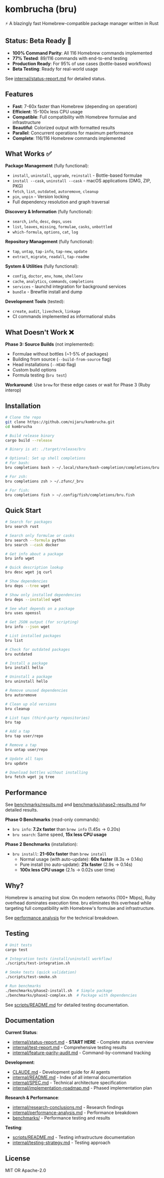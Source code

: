 # kombrucha (bru)

⚡ A blazingly fast Homebrew-compatible package manager written in Rust

## Status: Beta Ready 🚀

- **100% Command Parity**: All 116 Homebrew commands implemented
- **77% Tested**: 89/116 commands with end-to-end testing
- **Production Ready**: For 95% of use cases (bottle-based workflows)
- **Beta Testing**: Ready for real-world usage

See [internal/status-report.md](internal/status-report.md) for detailed status.

## Features

- **Fast**: 7-60x faster than Homebrew (depending on operation)
- **Efficient**: 15-100x less CPU usage
- **Compatible**: Full compatibility with Homebrew formulae and infrastructure
- **Beautiful**: Colorized output with formatted results
- **Parallel**: Concurrent operations for maximum performance
- **Complete**: 116/116 Homebrew commands implemented

## What Works ✅

**Package Management** (fully functional):
- `install`, `uninstall`, `upgrade`, `reinstall` - Bottle-based formulae
- `install --cask`, `uninstall --cask` - macOS applications (DMG, ZIP, PKG)
- `fetch`, `list`, `outdated`, `autoremove`, `cleanup`
- `pin`, `unpin` - Version locking
- Full dependency resolution and graph traversal

**Discovery & Information** (fully functional):
- `search`, `info`, `desc`, `deps`, `uses`
- `list`, `leaves`, `missing`, `formulae`, `casks`, `unbottled`
- `which-formula`, `options`, `cat`, `log`

**Repository Management** (fully functional):
- `tap`, `untap`, `tap-info`, `tap-new`, `update`
- `extract`, `migrate`, `readall`, `tap-readme`

**System & Utilities** (fully functional):
- `config`, `doctor`, `env`, `home`, `shellenv`
- `cache`, `analytics`, `commands`, `completions`
- `services` - launchd integration for background services
- `bundle` - Brewfile install and dump

**Development Tools** (tested):
- `create`, `audit`, `livecheck`, `linkage`
- CI commands implemented as informational stubs

## What Doesn't Work ❌

**Phase 3: Source Builds** (not implemented):
- Formulae without bottles (~1-5% of packages)
- Building from source (`--build-from-source` flag)
- Head installations (`--HEAD` flag)
- Custom build options
- Formula testing (`bru test`)

**Workaround**: Use `brew` for these edge cases or wait for Phase 3 (Ruby interop)

## Installation

```bash
# Clone the repo
git clone https://github.com/nijaru/kombrucha.git
cd kombrucha

# Build release binary
cargo build --release

# Binary is at: ./target/release/bru

# Optional: Set up shell completions
# For bash:
bru completions bash > ~/.local/share/bash-completion/completions/bru

# For zsh:
bru completions zsh > ~/.zfunc/_bru

# For fish:
bru completions fish > ~/.config/fish/completions/bru.fish
```

## Quick Start

```bash
# Search for packages
bru search rust

# Search only formulae or casks
bru search --formula python
bru search --cask docker

# Get info about a package
bru info wget

# Quick description lookup
bru desc wget jq curl

# Show dependencies
bru deps --tree wget

# Show only installed dependencies
bru deps --installed wget

# See what depends on a package
bru uses openssl

# Get JSON output (for scripting)
bru info --json wget

# List installed packages
bru list

# Check for outdated packages
bru outdated

# Install a package
bru install hello

# Uninstall a package
bru uninstall hello

# Remove unused dependencies
bru autoremove

# Clean up old versions
bru cleanup

# List taps (third-party repositories)
bru tap

# Add a tap
bru tap user/repo

# Remove a tap
bru untap user/repo

# Update all taps
bru update

# Download bottles without installing
bru fetch wget jq tree
```

## Performance

See [benchmarks/results.md](benchmarks/results.md) and [benchmarks/phase2-results.md](benchmarks/phase2-results.md) for detailed results.

**Phase 0 Benchmarks** (read-only commands):
- `bru info`: **7.2x faster** than `brew info` (1.45s → 0.20s)
- `bru search`: Same speed, **15x less CPU usage**

**Phase 2 Benchmarks** (installation):
- `bru install`: **21-60x faster** than `brew install`
  - Normal usage (with auto-update): **60x faster** (8.3s → 0.14s)
  - Pure install (no auto-update): **21x faster** (2.9s → 0.14s)
  - **100x less CPU usage** (2.1s → 0.02s user time)

## Why?

Homebrew is amazing but slow. On modern networks (100+ Mbps), Ruby overhead dominates execution time. bru eliminates this overhead while targeting full compatibility with Homebrew's formulae and infrastructure.

See [performance analysis](internal/performance-analysis.md) for the technical breakdown.

## Testing

```bash
# Unit tests
cargo test

# Integration tests (install/uninstall workflow)
./scripts/test-integration.sh

# Smoke tests (quick validation)
./scripts/test-smoke.sh

# Run benchmarks
./benchmarks/phase2-install.sh  # Simple package
./benchmarks/phase2-complex.sh  # Package with dependencies
```

See [scripts/README.md](scripts/README.md) for detailed testing documentation.

## Documentation

**Current Status**:
- [internal/status-report.md](internal/status-report.md) - **START HERE** - Complete status overview
- [internal/test-report.md](internal/test-report.md) - Comprehensive testing results
- [internal/feature-parity-audit.md](internal/feature-parity-audit.md) - Command-by-command tracking

**Development**:
- [CLAUDE.md](CLAUDE.md) - Development guide for AI agents
- [internal/README.md](internal/README.md) - Index of all internal documentation
- [internal/SPEC.md](internal/SPEC.md) - Technical architecture specification
- [internal/implementation-roadmap.md](internal/implementation-roadmap.md) - Phased implementation plan

**Research & Performance**:
- [internal/research-conclusions.md](internal/research-conclusions.md) - Research findings
- [internal/performance-analysis.md](internal/performance-analysis.md) - Performance breakdown
- [benchmarks/](benchmarks/) - Performance testing and results

**Testing**:
- [scripts/README.md](scripts/README.md) - Testing infrastructure documentation
- [internal/testing-strategy.md](internal/testing-strategy.md) - Testing approach

## License

MIT OR Apache-2.0
